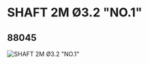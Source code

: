 # SHAFT 2M Ø3.2 "NO.1"
## 88045
![SHAFT 2M Ø3.2 "NO.1"](https://lc-www-live-s.legocdn.com/media/bricks/5/2/4566276.jpg)